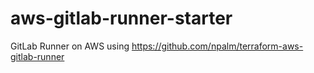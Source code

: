 # aws-gitlab-runner-starter
GitLab Runner on AWS using https://github.com/npalm/terraform-aws-gitlab-runner
